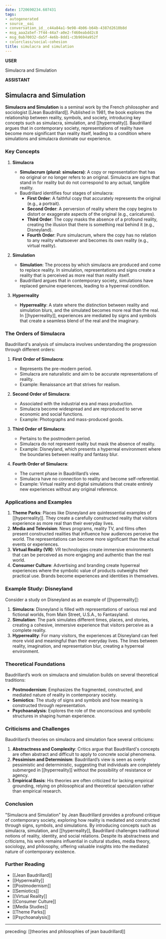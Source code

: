 ```yaml
---
date: 1720690234.607431
tags:
- autogenerated
- source__oai
- conversation_id__c44a84a1-9e98-4b06-b64b-4387d2610b8d
- msg_aaa2a5ef-7f44-44a7-a0e2-f460eabdd2c8
- msg_0ab70032-da5f-4e6b-8dd1-c3b9694a952f
- colorclass/social-cohesion
title: simulacra and simulation
---
```


**USER**

Simulacra and Simulation


**ASSISTANT**

## Simulacra and Simulation

**Simulacra and Simulation** is a seminal work by the French philosopher and sociologist [[Jean Baudrillard]]. Published in 1981, the book explores the relationship between reality, symbols, and society, introducing key concepts such as simulacra, simulation, and [[hyperreality]]. Baudrillard argues that in contemporary society, representations of reality have become more significant than reality itself, leading to a condition where simulations and simulacra dominate our experience.

### Key Concepts

1. **Simulacra**
   - **Simulacrum (plural: simulacra)**: A copy or representation that has no original or no longer refers to an original. Simulacra are signs that stand in for reality but do not correspond to any actual, tangible reality.
   - Baudrillard identifies four stages of simulacra:
     - **First Order**: A faithful copy that accurately represents the original (e.g., a portrait).
     - **Second Order**: A perversion of reality where the copy begins to distort or exaggerate aspects of the original (e.g., caricatures).
     - **Third Order**: The copy masks the absence of a profound reality, creating the illusion that there is something real behind it (e.g., Disneyland).
     - **Fourth Order**: Pure simulacrum, where the copy has no relation to any reality whatsoever and becomes its own reality (e.g., virtual reality).

2. **Simulation**
   - **Simulation**: The process by which simulacra are produced and come to replace reality. In simulation, representations and signs create a reality that is perceived as more real than reality itself.
   - Baudrillard argues that in contemporary society, simulations have replaced genuine experiences, leading to a hyperreal condition.

3. **Hyperreality**
   - **Hyperreality**: A state where the distinction between reality and simulation blurs, and the simulated becomes more real than the real. In [[hyperreality]], experiences are mediated by signs and symbols that create a seamless blend of the real and the imaginary.

### The Orders of Simulacra

Baudrillard's analysis of simulacra involves understanding the progression through different orders:

1. **First Order of Simulacra**:
   - Represents the pre-modern period.
   - Simulacra are naturalistic and aim to be accurate representations of reality.
   - Example: Renaissance art that strives for realism.

2. **Second Order of Simulacra**:
   - Associated with the industrial era and mass production.
   - Simulacra become widespread and are reproduced to serve economic and social functions.
   - Example: Photographs and mass-produced goods.

3. **Third Order of Simulacra**:
   - Pertains to the postmodern period.
   - Simulacra do not represent reality but mask the absence of reality.
   - Example: Disneyland, which presents a hyperreal environment where the boundaries between reality and fantasy blur.

4. **Fourth Order of Simulacra**:
   - The current phase in Baudrillard’s view.
   - Simulacra have no connection to reality and become self-referential.
   - Example: Virtual reality and digital simulations that create entirely new experiences without any original reference.

### Applications and Examples

1. **Theme Parks**: Places like Disneyland are quintessential examples of [[hyperreality]]. They create a carefully constructed reality that visitors experience as more real than their everyday lives.
2. **Media and Television**: News programs, reality TV, and films often present constructed realities that influence how audiences perceive the world. The representations can become more significant than the actual events or experiences.
3. **Virtual Reality (VR)**: VR technologies create immersive environments that can be perceived as more engaging and authentic than the real world.
4. **Consumer Culture**: Advertising and branding create hyperreal experiences where the symbolic value of products outweighs their practical use. Brands become experiences and identities in themselves.

### Example Study: Disneyland

Consider a study on Disneyland as an example of [[hyperreality]]:

1. **Simulacra**: Disneyland is filled with representations of various real and fictional worlds, from Main Street, U.S.A., to Fantasyland.
2. **Simulation**: The park simulates different times, places, and stories, creating a cohesive, immersive experience that visitors perceive as a complete reality.
3. **Hyperreality**: For many visitors, the experiences at Disneyland can feel more vivid and meaningful than their everyday lives. The lines between reality, imagination, and representation blur, creating a hyperreal environment.

### Theoretical Foundations

Baudrillard’s work on simulacra and simulation builds on several theoretical traditions:

- **Postmodernism**: Emphasizes the fragmented, constructed, and mediated nature of reality in contemporary society.
- **Semiotics**: The study of signs and symbols and how meaning is constructed through representation.
- **Psychoanalysis**: Explores the role of the unconscious and symbolic structures in shaping human experience.

### Criticisms and Challenges

Baudrillard’s theories on simulacra and simulation face several criticisms:

1. **Abstractness and Complexity**: Critics argue that Baudrillard's concepts are often abstract and difficult to apply to concrete social phenomena.
2. **Pessimism and Determinism**: Baudrillard’s view is seen as overly pessimistic and deterministic, suggesting that individuals are completely submerged in [[hyperreality]] without the possibility of resistance or agency.
3. **Empirical Basis**: His theories are often criticized for lacking empirical grounding, relying on philosophical and theoretical speculation rather than empirical research.

### Conclusion

"Simulacra and Simulation" by Jean Baudrillard provides a profound critique of contemporary society, exploring how reality is mediated and constructed through signs, symbols, and simulations. By introducing concepts such as simulacra, simulation, and [[hyperreality]], Baudrillard challenges traditional notions of reality, identity, and social relations. Despite its abstractness and criticisms, his work remains influential in cultural studies, media theory, sociology, and philosophy, offering valuable insights into the mediated nature of contemporary existence.

### Further Reading

- [[Jean Baudrillard]]
- [[Hyperreality]]
- [[Postmodernism]]
- [[Semiotics]]
- [[Virtual Reality]]
- [[Consumer Culture]]
- [[Media Studies]]
- [[Theme Parks]]
- [[Psychoanalysis]]


---

preceding: [[theories and philosophies of jean baudrillard]]